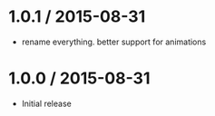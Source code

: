 
1.0.1 / 2015-08-31
==================

  * rename everything. better support for animations

1.0.0 / 2015-08-31
==================

  * Initial release
